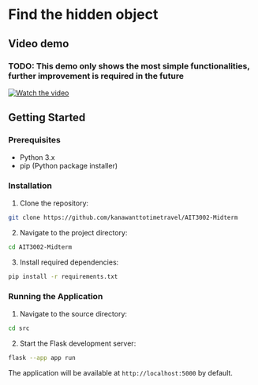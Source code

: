 # Find the hidden object 
## Video demo
### TODO: This demo only shows the most simple functionalities, further improvement is required in the future
[![Watch the video](https://img.youtube.com/vi/hk745rIIRPg/hqdefault.jpg)](https://www.youtube.com/embed/hk745rIIRPg)


## Getting Started

### Prerequisites
- Python 3.x
- pip (Python package installer)

### Installation

1. Clone the repository:
```bash
git clone https://github.com/kanawanttotimetravel/AIT3002-Midterm
```

2. Navigate to the project directory:
```bash
cd AIT3002-Midterm
```

3. Install required dependencies:
```bash
pip install -r requirements.txt
```

### Running the Application

1. Navigate to the source directory:
```bash
cd src
```

2. Start the Flask development server:
```bash
flask --app app run
```

The application will be available at `http://localhost:5000` by default.
